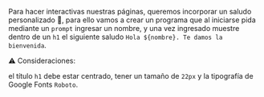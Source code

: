 Para hacer interactivas nuestras páginas, queremos incorporar un saludo personalizado :wave:, para ello vamos a crear un programa que al iniciarse pida mediante un `prompt` ingresar un nombre, y una vez ingresado muestre dentro de un `h1` el siguiente saludo `Hola ${nombre}. Te damos la bienvenida`.

:warning: Consideraciones:

el título `h1` debe estar centrado, tener un tamaño de `22px` y la tipografía de Google Fonts `Roboto`.
